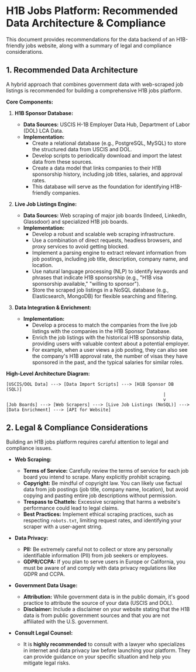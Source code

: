 # H1B Jobs Platform: Recommended Data Architecture & Compliance

This document provides recommendations for the data backend of an H1B-friendly jobs website, along with a summary of legal and compliance considerations.

## 1. Recommended Data Architecture

A hybrid approach that combines government data with web-scraped job listings is recommended for building a comprehensive H1B jobs platform.

**Core Components:**

1.  **H1B Sponsor Database:**
    *   **Data Sources:** USCIS H-1B Employer Data Hub, Department of Labor (DOL) LCA Data.
    *   **Implementation:**
        *   Create a relational database (e.g., PostgreSQL, MySQL) to store the structured data from USCIS and DOL.
        *   Develop scripts to periodically download and import the latest data from these sources.
        *   Create a data model that links companies to their H1B sponsorship history, including job titles, salaries, and approval rates.
        *   This database will serve as the foundation for identifying H1B-friendly companies.

2.  **Live Job Listings Engine:**
    *   **Data Sources:** Web scraping of major job boards (Indeed, LinkedIn, Glassdoor) and specialized H1B job boards.
    *   **Implementation:**
        *   Develop a robust and scalable web scraping infrastructure.
        *   Use a combination of direct requests, headless browsers, and proxy services to avoid getting blocked.
        *   Implement a parsing engine to extract relevant information from job postings, including job title, description, company name, and location.
        *   Use natural language processing (NLP) to identify keywords and phrases that indicate H1B sponsorship (e.g., "H1B visa sponsorship available," "willing to sponsor").
        *   Store the scraped job listings in a NoSQL database (e.g., Elasticsearch, MongoDB) for flexible searching and filtering.

3.  **Data Integration & Enrichment:**
    *   **Implementation:**
        *   Develop a process to match the companies from the live job listings with the companies in the H1B Sponsor Database.
        *   Enrich the job listings with the historical H1B sponsorship data, providing users with valuable context about a potential employer.
        *   For example, when a user views a job posting, they can also see the company's H1B approval rate, the number of visas they have sponsored in the past, and the typical salaries for similar roles.

**High-Level Architecture Diagram:**

```
[USCIS/DOL Data] ---> [Data Import Scripts] ---> [H1B Sponsor DB (SQL)]
                                                            |
                                                            v
[Job Boards] ---> [Web Scrapers] ---> [Live Job Listings (NoSQL)] ---> [Data Enrichment] ---> [API for Website]
```

## 2. Legal & Compliance Considerations

Building an H1B jobs platform requires careful attention to legal and compliance issues.

*   **Web Scraping:**
    *   **Terms of Service:** Carefully review the terms of service for each job board you intend to scrape. Many explicitly prohibit scraping.
    *   **Copyright:** Be mindful of copyright law. You can likely use factual data from job postings (job title, company name, location), but avoid copying and pasting entire job descriptions without permission.
    *   **Trespass to Chattels:** Excessive scraping that harms a website's performance could lead to legal claims.
    *   **Best Practices:** Implement ethical scraping practices, such as respecting `robots.txt`, limiting request rates, and identifying your scraper with a user-agent string.

*   **Data Privacy:**
    *   **PII:** Be extremely careful not to collect or store any personally identifiable information (PII) from job seekers or employees.
    *   **GDPR/CCPA:** If you plan to serve users in Europe or California, you must be aware of and comply with data privacy regulations like GDPR and CCPA.

*   **Government Data Usage:**
    *   **Attribution:** While government data is in the public domain, it's good practice to attribute the source of your data (USCIS and DOL).
    *   **Disclaimer:** Include a disclaimer on your website stating that the H1B data is from public government sources and that you are not affiliated with the U.S. government.

*   **Consult Legal Counsel:**
    *   It is **highly recommended** to consult with a lawyer who specializes in internet and data privacy law before launching your platform. They can provide guidance on your specific situation and help you mitigate legal risks.
